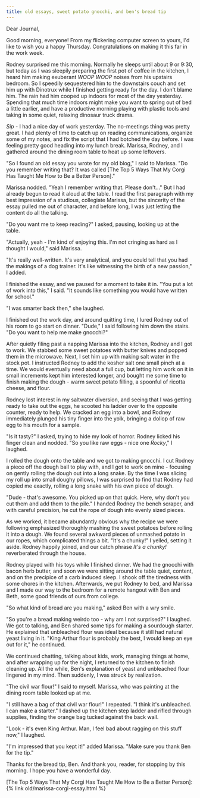 ```yaml
---
title: old essays, sweet potato gnocchi, and ben's bread tip
---
```


Dear Journal,

Good morning, everyone!  From my flickering computer screen to yours,
I'd like to wish you a happy Thursday.  Congratulations on making it
this far in the work week.

Rodney surprised me this morning.  Normally he sleeps until about 9 or
9:30, but today as I was sleepily preparing the first pot of coffee in
the kitchen, I heard him making exuberant _WOOP WOOP_ noises from his
upstairs bedroom.  So I speedily sequestered him to the downstairs
couch and set him up with Dinotrux while I finished getting ready for
the day.  I don't blame him.  The rain had him cooped up indoors for
most of the day yesterday.  Spending that much time indoors might make
you want to spring out of bed a little earlier, and have a productive
morning playing with plastic tools and taking in some quiet, relaxing
dinosaur truck drama.

_Sip_ - I had a nice day of work yesterday.  The no-meetings thing was
pretty great.  I had plenty of time to catch up on reading
communications, organize some of my notes, and fix the script that I
had botched the day before.  I was feeling pretty good heading into my
lunch break.  Marissa, Rodney, and I gathered around the dining room
table to heat up some leftovers.

"So I found an old essay you wrote for my old blog," I said to
Marissa.  "Do you remember writing that?  It was called [The Top 5
Ways That My Corgi Has Taught Me How to Be a Better Person]."

Marissa nodded.  "Yeah I remember writing that.  Please don't..."  But
I had already begun to read it aloud at the table.  I read the first
paragraph with my best impression of a studious, collegiate Marissa,
but the sincerity of the essay pulled me out of character, and before
long, I was just letting the content do all the talking.

"Do you want me to keep reading?" I asked, pausing, looking up at the
table.

"Actually, yeah - I'm kind of enjoying this.  I'm not cringing as hard
as I thought I would," said Marissa.

"It's really well-written.  It's very analytical, and you could tell
that you had the makings of a dog trainer.  It's like witnessing the
birth of a new passion," I added.

I finished the essay, and we paused for a moment to take it in.  "You
put a lot of work into this," I said.  "It sounds like something you
would have written for school."

"I was smarter back then," she laughed.

I finished out the work day, and around quitting time, I lured Rodney
out of his room to go start on dinner.  "Dude," I said following him
down the stairs.  "Do you want to help me make gnocchi?"

After quietly filing past a napping Marissa into the kitchen, Rodney
and I got to work.  We stabbed some sweet potatoes with butter knives
and popped them in the microwave.  Next, I set him up with making salt
water in the stock pot.  I instructed Rodney to add the kosher salt
one small pinch at a time.  We would eventually need about a full cup,
but letting him work on it in small increments kept him interested
longer, and bought me some time to finish making the dough - warm
sweet potato filling, a spoonful of ricotta cheese, and flour.

Rodney lost interest in my saltwater diversion, and seeing that I was
getting ready to take out the eggs, he scooted his ladder over to the
opposite counter, ready to help.  We cracked an egg into a bowl, and
Rodney immediately plunged his tiny finger into the yolk, bringing a
dollop of raw egg to his mouth for a sample.

"Is it tasty?" I asked, trying to hide my look of horror.  Rodney
licked his finger clean and nodded.  "So you like raw eggs - nice one
_Rocky_," I laughed.

I rolled the dough onto the table and we got to making gnocchi.  I cut
Rodney a piece off the dough ball to play with, and I got to work on
mine - focusing on gently rolling the dough out into a long snake.  By
the time I was slicing my roll up into small doughy pillows, I was
surprised to find that Rodney had copied me exactly, rolling a long
snake with his own piece of dough.

"Dude - that's awesome.  You picked up on that quick.  Here, why don't
you cut them and add them to the pile."  I handed Rodney the bench
scraper, and with careful precision, he cut the rope of dough into
evenly sized pieces.

As we worked, it became abundantly obvious why the recipe we were
following emphasized thoroughly mashing the sweet potatoes before
rolling it into a dough.  We found several awkward pieces of unmashed
potato in our ropes, which complicated things a bit.  "It's a chunky!"
I yelled, setting it aside.  Rodney happily joined, and our catch
phrase _It's a chunky!_ reverberated through the house.

Rodney played with his toys while I finished dinner.  We had the
gnocchi with bacon herb butter, and soon we were sitting around the
table quiet, content, and on the precipice of a carb induced sleep.  I
shook off the tiredness with some chores in the kitchen.  Afterwards,
we put Rodney to bed, and Marissa and I made our way to the bedroom
for a remote hangout with Ben and Beth, some good friends of ours from
college.

"So what kind of bread are you making," asked Ben with a wry smile.

"So you're a bread making weirdo too - why am I not surprised?" I
laughed.  We got to talking, and Ben shared some tips for making a
sourdough starter.  He explained that unbleached flour was ideal
because it still had natural yeast living in it.  "King Arthur flour
is probably the best, I would keep an eye out for it," he continued.

We continued chatting, talking about kids, work, managing things at
home, and after wrapping up for the night, I returned to the kitchen
to finish cleaning up.  All the while, Ben's explanation of yeast and
unbleached flour lingered in my mind.  Then suddenly, I was struck by
realization.

"The civil war flour!" I said to myself.  Marissa, who was painting at
the dining room table looked up at me.

"I still have a bag of that civil war flour!" I repeated.  "I think
it's unbleached.  I can make a starter."  I dashed up the kitchen step
ladder and rifled through supplies, finding the orange bag tucked
against the back wall.

"Look - it's even King Arthur.  Man, I feel bad about ragging on this
stuff now," I laughed.

"I'm impressed that you kept it!" added Marissa.  "Make sure you thank
Ben for the tip."

Thanks for the bread tip, Ben.  And thank you, reader, for stopping by
this morning.  I hope you have a wonderful day.

[The Top 5 Ways That My Corgi Has Taught Me How to Be a Better Person]: {% link old/marissa-corgi-essay.html %}
